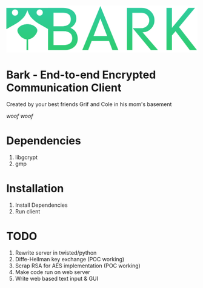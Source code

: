 ![alt text](https://github.com/ColeFortson/Bark/blob/master/Images/bark%20logo%20text%20alpha.png "Woof Woof")
# Bark - End-to-end Encrypted Communication Client

Created by your best friends Grif and Cole in his mom's basement

*woof woof*

# Dependencies

1. libgcrypt
2. gmp

# Installation

1. Install Dependencies
2. Run client

# TODO

1. Rewrite server in twisted/python
2. Diffe-Hellman key exchange (POC working)
3. Scrap RSA for AES implementation (POC working)
4. Make code run on web server
5. Write web based text input & GUI
